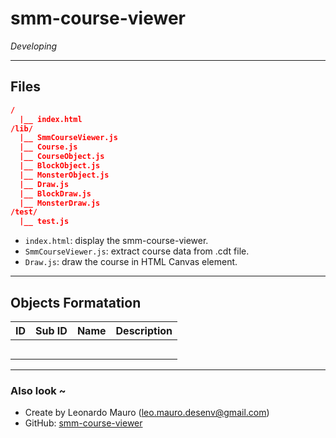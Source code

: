 # smm-course-viewer

_Developing_

--- 
## Files

```json
/
  |__ index.html
/lib/
  |__ SmmCourseViewer.js
  |__ Course.js
  |__ CourseObject.js
  |__ BlockObject.js
  |__ MonsterObject.js
  |__ Draw.js
  |__ BlockDraw.js
  |__ MonsterDraw.js
/test/
  |__ test.js
```

- `index.html`: display the smm-course-viewer.
- `SmmCourseViewer.js`: extract course data from .cdt file.
- `Draw.js`: draw the course in HTML Canvas element.

---
## Objects Formatation

| ID | Sub ID | Name | Description |
| :--- | :--- | :--- | :--- |
|  |  |  |  |
|  |  |  |  |
|  |  |  |  |
|  |  |  |  |
|  |  |  |  |


---
### Also look ~

- Create by Leonardo Mauro (leo.mauro.desenv@gmail.com)
- GitHub: [smm-course-viewer](https://github.com/leomaurodesenv/smm-course-viewer/)